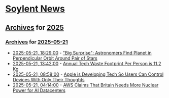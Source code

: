 # [Soylent News](../../../README.md)

## [Archives](../../index.md) for [2025](../index.md)

### [Archives](../../index.md) for [2025-05-21](index.md)

* [2025-05-21, 18:29:00](https://soylentnews.org/article.pl?sid=25/05/21/1154206&from=rss) - [\"Big Surprise\": Astronomers Find Planet in Perpendicular Orbit Around Pair of Stars](https://soylentnews.org/article.pl?sid=25/05/21/1154206&from=rss)
* [2025-05-21, 13:42:00](https://soylentnews.org/article.pl?sid=25/05/20/1143239&from=rss) - [Annual Tech Waste Footprint Per Person is 11.2 Kg](https://soylentnews.org/article.pl?sid=25/05/20/1143239&from=rss)
* [2025-05-21, 08:58:00](https://soylentnews.org/article.pl?sid=25/05/20/1138240&from=rss) - [Apple is Developing Tech So Users Can Control Devices With Only Their Thoughts](https://soylentnews.org/article.pl?sid=25/05/20/1138240&from=rss)
* [2025-05-21, 04:14:00](https://soylentnews.org/article.pl?sid=25/05/20/1136209&from=rss) - [AWS Claims That Britain Needs More Nuclear Power for AI Datacenters](https://soylentnews.org/article.pl?sid=25/05/20/1136209&from=rss)
